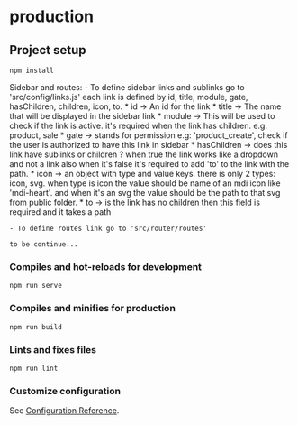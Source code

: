 # production

## Project setup
```
npm install
```

Sidebar and routes:
    - To define sidebar links and sublinks go to 'src/config/links.js'
      each link is defined by id, title, module, gate, hasChildren, children, icon, to.
      * id     -> An id for the link
      * title  -> The name that will be displayed in the sidebar link
      * module -> This will be used to check if the link is active. it's required when the link has children. e.g: product, sale
      * gate   -> stands for permission e.g: 'product_create', check if the user is authorized to have this link in sidebar
      * hasChildren -> does this link have sublinks or children ? when true the link works like a dropdown and not a link also when it's false it's required to add 'to' to the link with the path.
      * icon -> an object with type and value keys. there is only 2 types: icon, svg. when type is icon the value should be name of an mdi icon like 'mdi-heart'. and when it's an svg the value should be the path to that svg from public folder.
      * to  -> is the link has no children then this field is required and it takes a path

    - To define routes link go to 'src/router/routes'

    to be continue...

### Compiles and hot-reloads for development
```
npm run serve
```

### Compiles and minifies for production
```
npm run build
```

### Lints and fixes files
```
npm run lint
```

### Customize configuration
See [Configuration Reference](https://cli.vuejs.org/config/).
